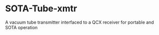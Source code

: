 # SOTA-Tube-xmtr
A vacuum tube transmitter interfaced to a QCX receiver for portable and SOTA operation
